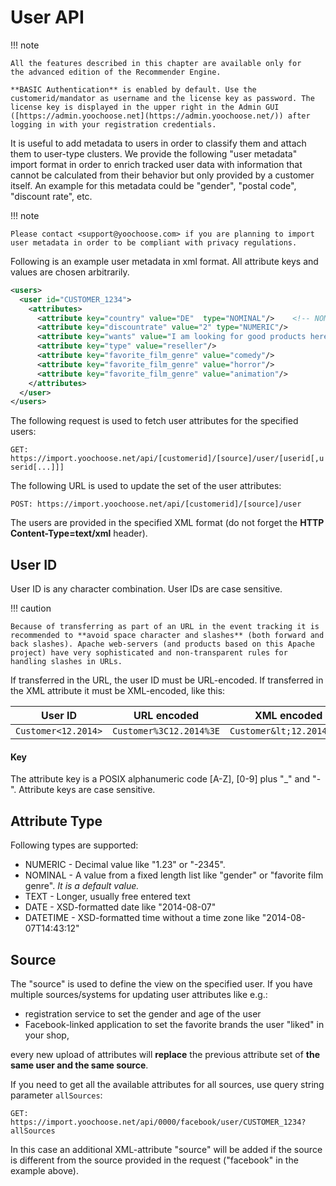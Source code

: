 # User API

!!! note

    All the features described in this chapter are available only for the advanced edition of the Recommender Engine.

    **BASIC Authentication** is enabled by default. Use the customerid/mandator as username and the license key as password. The license key is displayed in the upper right in the Admin GUI ([https://admin.yoochoose.net](https://admin.yoochoose.net/)) after logging in with your registration credentials.

It is useful to add metadata to users in order to classify them and attach them to user-type clusters. We provide the following "user metadata" import format in order to enrich tracked user data with information that cannot be calculated from their behavior but only provided by a customer itself. An example for this metadata could be "gender", "postal code", "discount rate", etc. 

!!! note

    Please contact <support@yoochoose.com> if you are planning to import user metadata in order to be compliant with privacy regulations.

Following is an example user metadata in xml format. All attribute keys and values are chosen arbitrarily.

``` xml
<users>
  <user id="CUSTOMER_1234">
    <attributes>
      <attribute key="country" value="DE"  type="NOMINAL"/>    <!-- NOMINAL is a default value -->
      <attribute key="discountrate" value="2" type="NUMERIC"/>
      <attribute key="wants" value="I am looking for good products here" type="TEXT"/>
      <attribute key="type" value="reseller"/>
      <attribute key="favorite_film_genre" value="comedy"/>
      <attribute key="favorite_film_genre" value="horror"/>
      <attribute key="favorite_film_genre" value="animation"/>
    </attributes>
  </user>
</users>
```

The following request is used to fetch user attributes for the specified users:

`GET: https://import.yoochoose.net/api/[customerid]/[source]/user/[userid[,userid[...]]]`

The following URL is used to update the set of the user attributes:

`POST: https://import.yoochoose.net/api/[customerid]/[source]/user`

The users are provided in the specified XML format (do not forget the **HTTP Content-Type=text/xml** header).

## User ID

User ID is any character combination. User IDs are case sensitive.

!!! caution

    Because of transferring as part of an URL in the event tracking it is recommended to **avoid space character and slashes** (both forward and back slashes). Apache web-servers (and products based on this Apache project) have very sophisticated and non-transparent rules for handling slashes in URLs.

If transferred in the URL, the user ID must be URL-encoded. If transferred in the XML attribute it must be XML-encoded, like this:

| User ID             | URL encoded             | XML encoded               |
|---------------------|-------------------------|---------------------------|
| `Customer<12.2014>` | `Customer%3C12.2014%3E` | `Customer&lt;12.2014&gt;` |

#### Key

The attribute key is a POSIX alphanumeric code \[A-Z\], \[0-9\] plus "\_" and "-". Attribute keys are case sensitive.

## Attribute Type

Following types are supported:

- NUMERIC - Decimal value like "1.23" or "-2345". 
- NOMINAL - A value from a fixed length list like "gender" or "favorite film genre". *It is a default value.*
- TEXT - Longer, usually free entered text
- DATE - XSD-formatted date like "2014-08-07"
- DATETIME - XSD-formatted time without a time zone like "2014-08-07T14:43:12"

## Source

The "source" is used to define the view on the specified user. If you have multiple sources/systems for updating user attributes like e.g.:

- registration service to set the gender and age of the user
- Facebook-linked application to set the favorite brands the user "liked" in your shop,

every new upload of attributes will **replace** the previous attribute set of **the same user and the same source**.

If you need to get all the available attributes for all sources, use query string parameter `allSources`:

`GET: https://import.yoochoose.net/api/0000/facebook/user/CUSTOMER_1234?allSources`

In this case an additional XML-attribute "source" will be added if the source is different from the source provided in the request ("facebook" in the example above).
